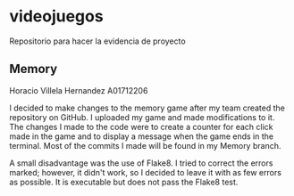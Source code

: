 # videojuegos
Repositorio para hacer la evidencia de proyecto
## Memory
Horacio Villela Hernandez A01712206

I decided to make changes to the memory game after my team created the repository on GitHub. I uploaded my game and made modifications to it. The changes I made to the code were to create a counter for each click made in the game and to display a message when the game ends in the terminal. Most of the commits I made will be found in my Memory branch.

A small disadvantage was the use of Flake8. I tried to correct the errors marked; however, it didn't work, so I decided to leave it with as few errors as possible. It is executable but does not pass the Flake8 test.
